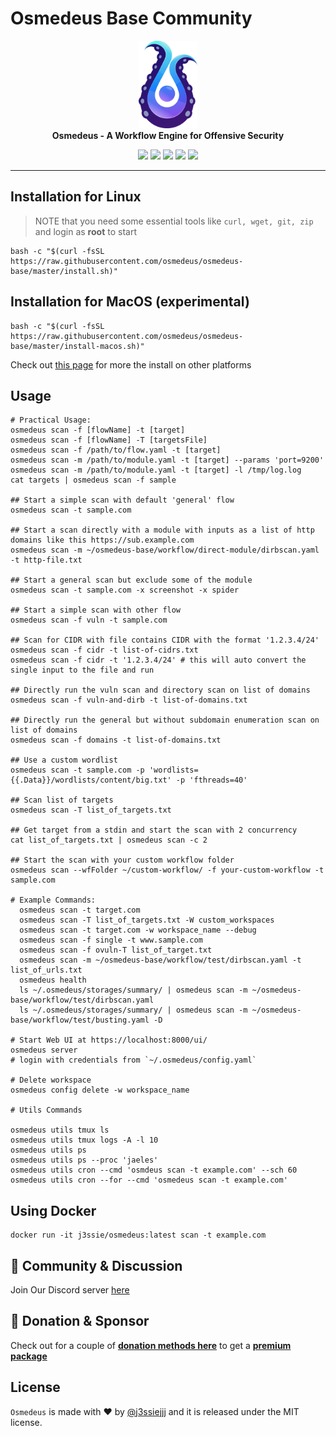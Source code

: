 # Osmedeus Base Community

<p align="center">
  <img alt="Osmedeus" src="https://raw.githubusercontent.com/osmedeus/assets/main/logo-transparent.png" height="140" />
  <br />
  <strong>Osmedeus - A Workflow Engine for Offensive Security</strong>

  <p align="center">
  <a href="https://docs.osmedeus.org/"><img src="https://img.shields.io/badge/Documentation-0078D4?style=for-the-badge&logo=GitBook&logoColor=39ff14&labelColor=black&color=black"></a>
  <a href="https://docs.osmedeus.org/donation/"><img src="https://img.shields.io/badge/Sponsors-0078D4?style=for-the-badge&logo=GitHub-Sponsors&logoColor=39ff14&labelColor=black&color=black"></a>
  <a href="https://twitter.com/OsmedeusEngine"><img src="https://img.shields.io/badge/%40OsmedeusEngine-0078D4?style=for-the-badge&logo=Twitter&logoColor=39ff14&labelColor=black&color=black"></a>
  <a href="https://discord.gg/gy4SWhpaPU"><img src="https://img.shields.io/badge/Discord%20Server-0078D4?style=for-the-badge&logo=Discord&logoColor=39ff14&labelColor=black&color=black"></a>
  <a href="https://discord.gg/gy4SWhpaPU"><img src="https://img.shields.io/github/release/j3ssie/osmedeus?style=for-the-badge&labelColor=black&color=2fc414&logo=Github"></a>
  </p>
</p>

***

## Installation for Linux

> NOTE that you need some essential tools like `curl, wget, git, zip` and login as **root** to start

```shell
bash -c "$(curl -fsSL https://raw.githubusercontent.com/osmedeus/osmedeus-base/master/install.sh)"
```

## Installation for MacOS (experimental)

```shell
bash -c "$(curl -fsSL https://raw.githubusercontent.com/osmedeus/osmedeus-base/master/install-macos.sh)"
```

Check out [this page](https://docs.osmedeus.org/installation/) for more the install on other platforms


## Usage

```shell
# Practical Usage:
osmedeus scan -f [flowName] -t [target]
osmedeus scan -f [flowName] -T [targetsFile]
osmedeus scan -f /path/to/flow.yaml -t [target]
osmedeus scan -m /path/to/module.yaml -t [target] --params 'port=9200'
osmedeus scan -m /path/to/module.yaml -t [target] -l /tmp/log.log
cat targets | osmedeus scan -f sample

## Start a simple scan with default 'general' flow
osmedeus scan -t sample.com

## Start a scan directly with a module with inputs as a list of http domains like this https://sub.example.com
osmedeus scan -m ~/osmedeus-base/workflow/direct-module/dirbscan.yaml -t http-file.txt

## Start a general scan but exclude some of the module
osmedeus scan -t sample.com -x screenshot -x spider

## Start a simple scan with other flow
osmedeus scan -f vuln -t sample.com

## Scan for CIDR with file contains CIDR with the format '1.2.3.4/24'
osmedeus scan -f cidr -t list-of-cidrs.txt
osmedeus scan -f cidr -t '1.2.3.4/24' # this will auto convert the single input to the file and run

## Directly run the vuln scan and directory scan on list of domains
osmedeus scan -f vuln-and-dirb -t list-of-domains.txt

## Directly run the general but without subdomain enumeration scan on list of domains
osmedeus scan -f domains -t list-of-domains.txt

## Use a custom wordlist
osmedeus scan -t sample.com -p 'wordlists={{.Data}}/wordlists/content/big.txt' -p 'fthreads=40'

## Scan list of targets
osmedeus scan -T list_of_targets.txt

## Get target from a stdin and start the scan with 2 concurrency
cat list_of_targets.txt | osmedeus scan -c 2

## Start the scan with your custom workflow folder
osmedeus scan --wfFolder ~/custom-workflow/ -f your-custom-workflow -t sample.com

# Example Commands:
  osmedeus scan -t target.com
  osmedeus scan -T list_of_targets.txt -W custom_workspaces
  osmedeus scan -t target.com -w workspace_name --debug
  osmedeus scan -f single -t www.sample.com
  osmedeus scan -f ovuln-T list_of_target.txt
  osmedeus scan -m ~/osmedeus-base/workflow/test/dirbscan.yaml -t list_of_urls.txt
  osmedeus health
  ls ~/.osmedeus/storages/summary/ | osmedeus scan -m ~/osmedeus-base/workflow/test/dirbscan.yaml
  ls ~/.osmedeus/storages/summary/ | osmedeus scan -m ~/osmedeus-base/workflow/test/busting.yaml -D

# Start Web UI at https://localhost:8000/ui/
osmedeus server
# login with credentials from `~/.osmedeus/config.yaml`

# Delete workspace
osmedeus config delete -w workspace_name

# Utils Commands

osmedeus utils tmux ls
osmedeus utils tmux logs -A -l 10
osmedeus utils ps
osmedeus utils ps --proc 'jaeles'
osmedeus utils cron --cmd 'osmdeus scan -t example.com' --sch 60
osmedeus utils cron --for --cmd 'osmedeus scan -t example.com'
```

## Using Docker

```shell
docker run -it j3ssie/osmedeus:latest scan -t example.com
```

## 💬 Community & Discussion

Join Our Discord server [here](https://discord.gg/gy4SWhpaPU)

## 💎 Donation & Sponsor

Check out for a couple of **[donation methods here]((https://docs.osmedeus.org/donation/))** to get a **[premium package](https://docs.osmedeus.org/premium/)**


## License

`Osmedeus` is made with ♥ by [@j3ssiejjj](https://twitter.com/j3ssiejjj) and it is released under the MIT license.
